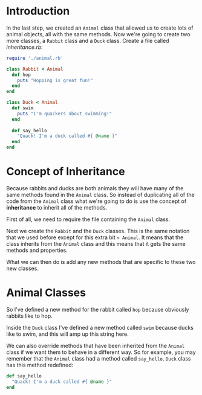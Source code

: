 # Introduction

In the last step, we created an `Animal` class that allowed us to create lots of animal objects, all with the same methods. Now we're going to create two more classes, a `Rabbit` class and a `Duck` class. Create a file called *inheritance.rb*:

```ruby
require './animal.rb'

class Rabbit < Animal
  def hop
    puts "Hopping is great fun!"
  end
end

class Duck < Animal
  def swim
    puts "I'm quackers about swimming!"
  end
  
  def say_hello
    "Quack! I'm a duck called #{ @name }"
  end
end
```

# Concept of Inheritance

Because rabbits and ducks are both animals they will have many of the same methods found in the `Animal` class. So instead of duplicating all of the code from the `Animal` class what we're going to do is use the concept of **inheritance** to inherit all of the methods.

First of all, we need to require the file containing the `Animal` class.

Next we create the `Rabbit` and the `Duck` classes. This is the same notation that we used before except for this extra bit `< Animal`. It means that the class inherits from the `Animal` class and this means that it gets the same methods and properties.

What we can then do is add any new methods that are specific to these two new classes.

# Animal Classes

So I've defined a new method for the rabbit called `hop` because obviously rabbits like to hop.

Inside the `Duck` class I've defined a new method called `swim` because ducks like to swim, and this will amp up this string here.

We can also override methods that have been inherited from the `Animal` class if we want them to behave in a different way. So for example, you may remember that the `Animal` class had a method called `say_hello`. `Duck` class has this method redefined:

```ruby
def say_hello
  "Quack! I'm a duck called #{ @name }"
end
```